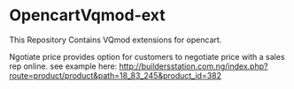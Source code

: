 OpencartVqmod-ext
=================

This Repository Contains VQmod extensions for opencart.

Ngotiate price provides option for customers to negotiate price with a sales rep online. see example here:
http://buildersstation.com.ng/index.php?route=product/product&path=18_83_245&product_id=382

